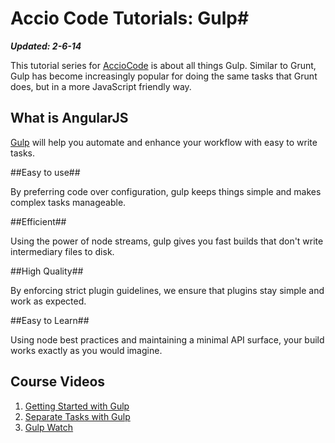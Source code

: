 # Accio Code Tutorials: Gulp#

***Updated: 2-6-14***

This tutorial series for [AccioCode](https://www.youtube.com/user/CDPAdvertising "Accio Code on YouTube") is about all things Gulp. Similar to Grunt, Gulp has become increasingly popular for doing the same tasks that Grunt does, but in a more JavaScript friendly way.

## What is AngularJS ##
[Gulp](http://gulpjs.com "Gulp Website") will help you automate and enhance your workflow with easy to write tasks.

##Easy to use##

By preferring code over configuration, gulp keeps things simple and makes complex tasks manageable.

##Efficient##

Using the power of node streams, gulp gives you fast builds that don't write intermediary files to disk.

##High Quality##

By enforcing strict plugin guidelines, we ensure that plugins stay simple and work as expected.

##Easy to Learn##

Using node best practices and maintaining a minimal API surface, your build works exactly as you would imagine.
## Course Videos ##
1. [Getting Started with Gulp](https://www.youtube.com/watch?v=OwSySiu5yzs "Getting Started with Gulp")
2. [Separate Tasks with Gulp](http://youtu.be/a8DTWIlD3nA "Separate Tasks with Gulp")
3. [Gulp Watch](http://youtu.be/wQ30KcWzz3M "Gulp Watch")